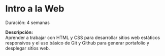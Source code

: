 # Intro a la Web

Duración: 4 semanas

**Descripción:**      
Aprender a trabajar con HTML y CSS para desarrollar sitios web estáticos responsivos y el uso básico de Git y Github para generar portafolio y desplegar sitios web.

